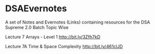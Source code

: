 # DSAEvernotes
A set of Notes and Evernotes (Links) containing resources for the DSA Supreme 2.0 Batch Topic Wise

Lecture 7
Arrays - Level 1
http://bit.ly/3Zfh7kD

Lecture 7A
Time & Space Complexity
http://bit.ly/461clJD
